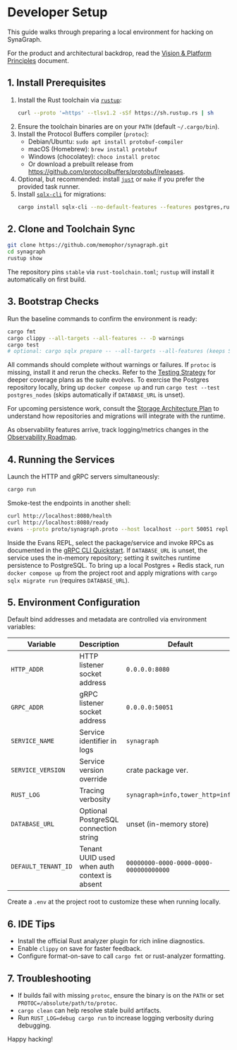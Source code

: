 <!-- SynaGraph is open-source under the Apache License 2.0; see LICENSE for usage and contributions. -->
# Developer Setup

This guide walks through preparing a local environment for hacking on SynaGraph.

For the product and architectural backdrop, read the [Vision & Platform Principles](vision.md) document.

## 1. Install Prerequisites

1. Install the Rust toolchain via [`rustup`](https://rustup.rs):
   ```bash
   curl --proto '=https' --tlsv1.2 -sSf https://sh.rustup.rs | sh
   ```
2. Ensure the toolchain binaries are on your `PATH` (default `~/.cargo/bin`).
3. Install the Protocol Buffers compiler (`protoc`):
   - Debian/Ubuntu: `sudo apt install protobuf-compiler`
   - macOS (Homebrew): `brew install protobuf`
   - Windows (chocolatey): `choco install protoc`
   - Or download a prebuilt release from <https://github.com/protocolbuffers/protobuf/releases>.
4. Optional, but recommended: install [`just`](https://github.com/casey/just) or `make` if you prefer the provided task runner.
5. Install [`sqlx-cli`](https://github.com/launchbadge/sqlx/tree/master/sqlx-cli) for migrations:
   ```bash
   cargo install sqlx-cli --no-default-features --features postgres,runtime-tokio-rustls
   ```

## 2. Clone and Toolchain Sync

```bash
git clone https://github.com/memophor/synagraph.git
cd synagraph
rustup show
```
The repository pins `stable` via `rust-toolchain.toml`; `rustup` will install it automatically on first build.

## 3. Bootstrap Checks

Run the baseline commands to confirm the environment is ready:

```bash
cargo fmt
cargo clippy --all-targets --all-features -- -D warnings
cargo test
# optional: cargo sqlx prepare -- --all-targets --all-features (keeps SQL checked in CI)
```
All commands should complete without warnings or failures. If `protoc` is missing, install it and rerun the checks.
Refer to the [Testing Strategy](testing.md) for deeper coverage plans as the suite evolves.
To exercise the Postgres repository locally, bring up `docker compose up` and run `cargo test --test postgres_nodes` (skips automatically if `DATABASE_URL` is unset).

For upcoming persistence work, consult the [Storage Architecture Plan](storage_plan.md) to understand how repositories and migrations will integrate with the runtime.

As observability features arrive, track logging/metrics changes in the [Observability Roadmap](observability.md).

## 4. Running the Services

Launch the HTTP and gRPC servers simultaneously:

```bash
cargo run
```

Smoke-test the endpoints in another shell:

```bash
curl http://localhost:8080/health
curl http://localhost:8080/ready
evans --proto proto/synagraph.proto --host localhost --port 50051 repl
```

Inside the Evans REPL, select the package/service and invoke RPCs as documented in the [gRPC CLI Quickstart](grpc_cli.md).
If `DATABASE_URL` is unset, the service uses the in-memory repository; setting it switches runtime persistence to PostgreSQL.
To bring up a local Postgres + Redis stack, run `docker compose up` from the project root and apply migrations with `cargo sqlx migrate run` (requires `DATABASE_URL`).

## 5. Environment Configuration

Default bind addresses and metadata are controlled via environment variables:

| Variable        | Description                    | Default            |
|-----------------|--------------------------------|--------------------|
| `HTTP_ADDR`     | HTTP listener socket address   | `0.0.0.0:8080`     |
| `GRPC_ADDR`     | gRPC listener socket address   | `0.0.0.0:50051`    |
| `SERVICE_NAME`  | Service identifier in logs     | `synagraph`        |
| `SERVICE_VERSION` | Service version override     | crate package ver. |
| `RUST_LOG`        | Tracing verbosity             | `synagraph=info,tower_http=info` |
| `DATABASE_URL`    | Optional PostgreSQL connection string | unset (in-memory store) |
| `DEFAULT_TENANT_ID` | Tenant UUID used when auth context is absent | `00000000-0000-0000-0000-000000000000` |

Create a `.env` at the project root to customize these when running locally.

## 6. IDE Tips

- Install the official Rust analyzer plugin for rich inline diagnostics.
- Enable `clippy` on save for faster feedback.
- Configure format-on-save to call `cargo fmt` or rust-analyzer formatting.

## 7. Troubleshooting

- If builds fail with missing `protoc`, ensure the binary is on the `PATH` or set `PROTOC=/absolute/path/to/protoc`.
- `cargo clean` can help resolve stale build artifacts.
- Run `RUST_LOG=debug cargo run` to increase logging verbosity during debugging.

Happy hacking!

